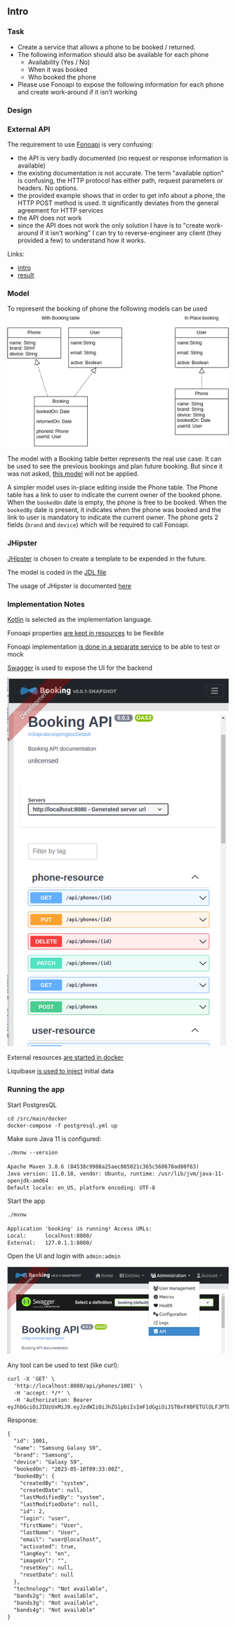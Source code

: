 ## Intro

### Task

- Create a service that allows a phone to be booked / returned.
- The following information should also be available for each phone
  - Availability (Yes / No)
  - When it was booked
  - Who booked the phone
- Please use Fonoapi to expose the following information for each phone and create work-around if it
  isn’t working

### Design

### External API

The requirement to use [Fonoapi](https://github.com/shakee93/fonoapi) is very confusing:

- the API is very badly documented (no request or response information is available)
- the existing documentation is not accurate. The term "available option" is confusing,
  the HTTP protocol has either path, request parameters or headers. No options.
- the provided example shows that in order to get info about a phone,
  the HTTP POST method is used. It significantly deviates from the general agreement
  for HTTP services
- the API does not work
- since the API does not work the only solution I have is to "create work-around if it isn't working"
  I can try to reverse-engineer any client (they provided a few) to understand how it works.

Links:

- [intro](https://medium.com/@shakee93/a-free-api-to-get-mobile-device-descriptions-fonoapi-2f3b22cd102a)
- [result](https://github.com/shakee93/fonoapi/blob/master/resultset.md)

### Model

To represent the booking of phone the following models can be used
![Model](docs/overview-1.png)

The model with a Booking table better represents the real use case. It can be used
to see the previous bookings and plan future booking.
But since it was not asked, [this model](docs/jhipster-jdl-booking.jdl) will not be applied.

A simpler model uses in-place editing inside the Phone table. The Phone table has a link
to user to indicate the current owner of the booked phone.
When the `bookedOn` date is empty, the phone is free to be booked. When the `bookedBy` date
is present, it indicates when the phone was booked and the link to user is mandatory
to indicate the current owner.
The phone gets 2 fields (`brand` and `device`) which will be required to call Fonoapi.

### JHipster

[JHipster](https://www.jhipster.tech/) is chosen to create a template
to be expended in the future.

The model is coded in the [JDL file](docs/jhipster-jdl-inplace.jdl)

The usage of JHipster is documented [here](docs/INFO.md)

### Implementation Notes

[Kotlin](https://kotlinlang.org/) is selected as the implementation language.

Fonoapi properties
[are kept in resources](https://github.com/asomov/phone-task/blob/master/src/main/resources/application.properties)
to be flexible

Fonoapi implementation [is done in a separate service](https://github.com/asomov/phone-task/blob/master/src/main/kotlin/com/bt/booking/service/FonoapiService.kt)
to be able to test or mock

[Swagger](https://swagger.io/tools/swagger-ui/) is used to expose the UI for the backend

![Picture1](docs/booking-screen-1.png)

External resources [are started in docker](https://github.com/asomov/phone-task/tree/master/src/main/docker)

Liquibase [is used to inject](https://github.com/asomov/phone-task/blob/master/src/main/resources/config/liquibase/changelog/phones-data.xml) initial data

### Running the app

Start PostgresQL

    cd /src/main/docker
    docker-compose -f postgresql.yml up

Make sure Java 11 is configured:

    ./mvnw --version

    Apache Maven 3.8.6 (84538c9988a25aec085021c365c560670ad80f63)
    Java version: 11.0.18, vendor: Ubuntu, runtime: /usr/lib/jvm/java-11-openjdk-amd64
    Default locale: en_US, platform encoding: UTF-8

Start the app

    ./mvnw

    Application 'booking' is running! Access URLs:
    Local:      localhost:8080/
    External:   127.0.1.1:8080/

Open the UI and login with `admin:admin`

![pictire-2](docs/booking-screen-2.png)

Any tool can be used to test (like curl):

```
curl -X 'GET' \
  'http://localhost:8080/api/phones/1001' \
  -H 'accept: */*' \
  -H 'Authorization: Bearer eyJhbGciOiJIUzUxMiJ9.eyJzdWIiOiJhZG1pbiIsImF1dGgiOiJST0xFX0FETUlOLFJPTEVfVVNFUiIsImV4cCI6MTY4NjU0MDQ3M30.BXZ6dwFFUAJxFIeMgmaqtm2WxvSKHmndqu_T2CBRxMkOR0H6BosaUMMa6F7ZILnToVz5xX2dkGStCxXnwqcsjw'
```

Response:

```
{
  "id": 1001,
  "name": "Samsung Galaxy S9",
  "brand": "Samsung",
  "device": "Galaxy S9",
  "bookedOn": "2023-05-10T09:33:00Z",
  "bookedBy": {
    "createdBy": "system",
    "createdDate": null,
    "lastModifiedBy": "system",
    "lastModifiedDate": null,
    "id": 2,
    "login": "user",
    "firstName": "User",
    "lastName": "User",
    "email": "user@localhost",
    "activated": true,
    "langKey": "en",
    "imageUrl": "",
    "resetKey": null,
    "resetDate": null
  },
  "technology": "Not available",
  "bands2g": "Not available",
  "bands3g": "Not available",
  "bands4g": "Not available"
}
```
